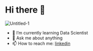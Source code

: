 # Hi there 👋
![Untitled-1](https://user-images.githubusercontent.com/57296740/205716881-f165ec2b-2946-4839-ace7-5de5e519c7f9.png)


- 🌱 I’m currently learning Data Scientist
- 💬 Ask me about anything
- 📫 How to reach me: [linkedin](https://www.linkedin.com/in/salmanfaishal/)

